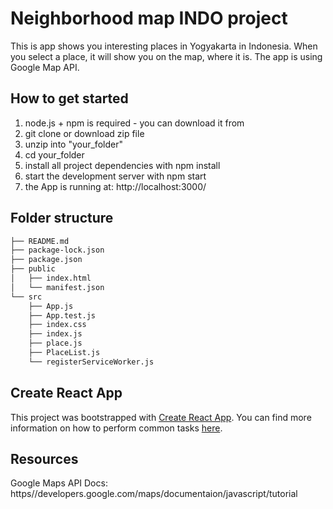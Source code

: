 # Neighborhood map INDO project
This is app shows you interesting places in Yogyakarta in Indonesia.
When you select a place, it will show you on the map, where it is.
The app is using Google Map API.

## How to get started
1. node.js + npm is required - you can download it from 
2. git clone or download zip file
3. unzip into "your_folder"
4. cd your_folder
5. install all project dependencies with npm install
6. start the development server with npm start
7. the App is running at: http://localhost:3000/

## Folder structure
```bash
├── README.md
├── package-lock.json
├── package.json
├── public
│   ├── index.html
│   └── manifest.json
└── src
    ├── App.js
    ├── App.test.js
    ├── index.css
	├── index.js
    ├── place.js
    ├── PlaceList.js
	└── registerServiceWorker.js
```

## Create React App

This project was bootstrapped with [Create React App](https://github.com/facebookincubator/create-react-app). You can find more information on how to perform common tasks [here](https://github.com/facebookincubator/create-react-app/blob/master/packages/react-scripts/template/README.md).

## Resources

Google Maps API Docs:
https//developers.google.com/maps/documentaion/javascript/tutorial

